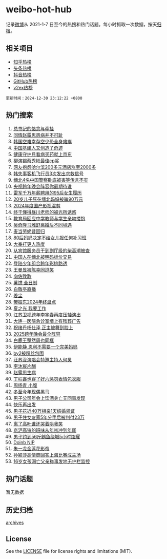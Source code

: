 # weibo-hot-hub

记录[微博](https://www.weibo.com)从 2021-1-7 日至今的热搜和热门话题。每小时抓取一次数据，按天[归档](archives)。

## 相关项目

- [知乎热榜](https://github.com/lonnyzhang423/zhihu-hot-hub)
- [头条热榜](https://github.com/lonnyzhang423/toutiao-hot-hub)
- [抖音热榜](https://github.com/lonnyzhang423/douyin-hot-hub)
- [GitHub热榜](https://github.com/lonnyzhang423/github-hot-hub)
- [v2ex热榜](https://github.com/lonnyzhang423/v2ex-hot-hub)


`更新时间：2024-12-30 23:12:22 +0800`

## 热门搜索

1. [总书记的惦念与牵挂](https://m.weibo.cn/search?containerid=100103type%3D1%26t%3D10%26q%3D%23%E6%80%BB%E4%B9%A6%E8%AE%B0%E7%9A%84%E6%83%A6%E5%BF%B5%E4%B8%8E%E7%89%B5%E6%8C%82%23&stream_entry_id=51&isnewpage=1&extparam=seat%3D1%26c_type%3D51%26pos%3D0%26cate%3D10103%26q%3D%2523%25E6%2580%25BB%25E4%25B9%25A6%25E8%25AE%25B0%25E7%259A%2584%25E6%2583%25A6%25E5%25BF%25B5%25E4%25B8%258E%25E7%2589%25B5%25E6%258C%2582%2523%26filter_type%3Drealtimehot%26dgr%3D0%26stream_entry_id%3D51%26display_time%3D1735571541%26pre_seqid%3D173557154155202153536142)
1. [同情赵露思患病并不可耻](https://m.weibo.cn/search?containerid=100103type%3D1%26t%3D10%26q%3D%23%E5%90%8C%E6%83%85%E8%B5%B5%E9%9C%B2%E6%80%9D%E6%82%A3%E7%97%85%E5%B9%B6%E4%B8%8D%E5%8F%AF%E8%80%BB%23&stream_entry_id=31&isnewpage=1&extparam=seat%3D1%26flag%3D1%26filter_type%3Drealtimehot%26pos%3D0%26lcate%3D5001%26band_rank%3D1%26c_type%3D31%26cate%3D5001%26q%3D%2523%25E5%2590%258C%25E6%2583%2585%25E8%25B5%25B5%25E9%259C%25B2%25E6%2580%259D%25E6%2582%25A3%25E7%2597%2585%25E5%25B9%25B6%25E4%25B8%258D%25E5%258F%25AF%25E8%2580%25BB%2523%26realpos%3D1%26dgr%3D0%26stream_entry_id%3D31%26display_time%3D1735571541%26pre_seqid%3D173557154155202153536142)
1. [韩国空难幸存空少恐全身瘫痪](https://m.weibo.cn/search?containerid=100103type%3D1%26t%3D10%26q%3D%23%E9%9F%A9%E5%9B%BD%E7%A9%BA%E9%9A%BE%E5%B9%B8%E5%AD%98%E7%A9%BA%E5%B0%91%E6%81%90%E5%85%A8%E8%BA%AB%E7%98%AB%E7%97%AA%23&stream_entry_id=31&isnewpage=1&extparam=seat%3D1%26flag%3D2%26filter_type%3Drealtimehot%26pos%3D1%26lcate%3D5001%26band_rank%3D2%26c_type%3D31%26cate%3D5001%26q%3D%2523%25E9%259F%25A9%25E5%259B%25BD%25E7%25A9%25BA%25E9%259A%25BE%25E5%25B9%25B8%25E5%25AD%2598%25E7%25A9%25BA%25E5%25B0%2591%25E6%2581%2590%25E5%2585%25A8%25E8%25BA%25AB%25E7%2598%25AB%25E7%2597%25AA%2523%26realpos%3D2%26dgr%3D0%26stream_entry_id%3D31%26display_time%3D1735571541%26pre_seqid%3D173557154155202153536142)
1. [中国基建人又创造了奇迹](https://m.weibo.cn/search?containerid=100103type%3D1%26t%3D10%26q%3D%23%E4%B8%AD%E5%9B%BD%E5%9F%BA%E5%BB%BA%E4%BA%BA%E5%8F%88%E5%88%9B%E9%80%A0%E4%BA%86%E5%A5%87%E8%BF%B9%23&stream_entry_id=31&isnewpage=1&extparam=seat%3D1%26flag%3D0%26filter_type%3Drealtimehot%26pos%3D2%26lcate%3D5001%26band_rank%3D3%26c_type%3D31%26cate%3D5001%26q%3D%2523%25E4%25B8%25AD%25E5%259B%25BD%25E5%259F%25BA%25E5%25BB%25BA%25E4%25BA%25BA%25E5%258F%2588%25E5%2588%259B%25E9%2580%25A0%25E4%25BA%2586%25E5%25A5%2587%25E8%25BF%25B9%2523%26realpos%3D3%26dgr%3D0%26stream_entry_id%3D31%26display_time%3D1735571541%26pre_seqid%3D173557154155202153536142)
1. [健康守护月看病买药就上京东](https://m.weibo.cn/search?containerid=100103type%3D1%26t%3D10%26q%3D%23%E5%81%A5%E5%BA%B7%E5%AE%88%E6%8A%A4%E6%9C%88%E7%9C%8B%E7%97%85%E4%B9%B0%E8%8D%AF%E5%B0%B1%E4%B8%8A%E4%BA%AC%E4%B8%9C%23&stream_entry_id=31&isnewpage=1&extparam=seat%3D1%26stream_entry_id%3D31%26topic_ad%3D1%26filter_type%3Drealtimehot%26pos%3D3%26c_type%3D31%26band_rank%3D4%26lcate%3D5001%26cate%3D5001%26q%3D%2523%25E5%2581%25A5%25E5%25BA%25B7%25E5%25AE%2588%25E6%258A%25A4%25E6%259C%2588%25E7%259C%258B%25E7%2597%2585%25E4%25B9%25B0%25E8%258D%25AF%25E5%25B0%25B1%25E4%25B8%258A%25E4%25BA%25AC%25E4%25B8%259C%2523%26is_ad_pos%3D1%26dgr%3D0%26adid%3D271029%26display_time%3D1735571541%26pre_seqid%3D173557154155202153536142)
1. [柳演锡蔡秀彬最佳cp奖](https://m.weibo.cn/search?containerid=100103type%3D1%26t%3D10%26q%3D%23%E6%9F%B3%E6%BC%94%E9%94%A1%E8%94%A1%E7%A7%80%E5%BD%AC%E6%9C%80%E4%BD%B3cp%E5%A5%96%23&stream_entry_id=31&isnewpage=1&extparam=seat%3D1%26flag%3D1%26filter_type%3Drealtimehot%26pos%3D4%26lcate%3D5001%26band_rank%3D4%26c_type%3D31%26cate%3D5001%26q%3D%2523%25E6%259F%25B3%25E6%25BC%2594%25E9%2594%25A1%25E8%2594%25A1%25E7%25A7%2580%25E5%25BD%25AC%25E6%259C%2580%25E4%25BD%25B3cp%25E5%25A5%2596%2523%26realpos%3D4%26dgr%3D0%26stream_entry_id%3D31%26display_time%3D1735571541%26pre_seqid%3D173557154155202153536142)
1. [网友抱怨哈尔滨200多元酒店涨至2000多](https://m.weibo.cn/search?containerid=100103type%3D1%26t%3D10%26q%3D%23%E7%BD%91%E5%8F%8B%E6%8A%B1%E6%80%A8%E5%93%88%E5%B0%94%E6%BB%A8200%E5%A4%9A%E5%85%83%E9%85%92%E5%BA%97%E6%B6%A8%E8%87%B32000%E5%A4%9A%23&stream_entry_id=31&isnewpage=1&extparam=seat%3D1%26flag%3D1%26filter_type%3Drealtimehot%26pos%3D5%26lcate%3D5001%26band_rank%3D5%26c_type%3D31%26cate%3D5001%26q%3D%2523%25E7%25BD%2591%25E5%258F%258B%25E6%258A%25B1%25E6%2580%25A8%25E5%2593%2588%25E5%25B0%2594%25E6%25BB%25A8200%25E5%25A4%259A%25E5%2585%2583%25E9%2585%2592%25E5%25BA%2597%25E6%25B6%25A8%25E8%2587%25B32000%25E5%25A4%259A%2523%26realpos%3D5%26dgr%3D0%26stream_entry_id%3D31%26display_time%3D1735571541%26pre_seqid%3D173557154155202153536142)
1. [韩失事客机飞行员3次发出求救信号](https://m.weibo.cn/search?containerid=100103type%3D1%26t%3D10%26q%3D%23%E9%9F%A9%E5%A4%B1%E4%BA%8B%E5%AE%A2%E6%9C%BA%E9%A3%9E%E8%A1%8C%E5%91%983%E6%AC%A1%E5%8F%91%E5%87%BA%E6%B1%82%E6%95%91%E4%BF%A1%E5%8F%B7%23&stream_entry_id=31&isnewpage=1&extparam=seat%3D1%26flag%3D0%26filter_type%3Drealtimehot%26pos%3D6%26lcate%3D5001%26band_rank%3D6%26c_type%3D31%26cate%3D5001%26q%3D%2523%25E9%259F%25A9%25E5%25A4%25B1%25E4%25BA%258B%25E5%25AE%25A2%25E6%259C%25BA%25E9%25A3%259E%25E8%25A1%258C%25E5%2591%25983%25E6%25AC%25A1%25E5%258F%2591%25E5%2587%25BA%25E6%25B1%2582%25E6%2595%2591%25E4%25BF%25A1%25E5%258F%25B7%2523%26realpos%3D6%26dgr%3D0%26stream_entry_id%3D31%26display_time%3D1735571541%26pre_seqid%3D173557154155202153536142)
1. [缅北4名中国警察卧底被害等传言不实](https://m.weibo.cn/search?containerid=100103type%3D1%26t%3D10%26q%3D%23%E7%BC%85%E5%8C%974%E5%90%8D%E4%B8%AD%E5%9B%BD%E8%AD%A6%E5%AF%9F%E5%8D%A7%E5%BA%95%E8%A2%AB%E5%AE%B3%E7%AD%89%E4%BC%A0%E8%A8%80%E4%B8%8D%E5%AE%9E%23&stream_entry_id=31&isnewpage=1&extparam=seat%3D1%26adid%3D271251%26filter_type%3Drealtimehot%26pos%3D7%26lcate%3D5001%26band_rank%3D7%26c_type%3D31%26cate%3D5001%26q%3D%2523%25E7%25BC%2585%25E5%258C%25974%25E5%2590%258D%25E4%25B8%25AD%25E5%259B%25BD%25E8%25AD%25A6%25E5%25AF%259F%25E5%258D%25A7%25E5%25BA%2595%25E8%25A2%25AB%25E5%25AE%25B3%25E7%25AD%2589%25E4%25BC%25A0%25E8%25A8%2580%25E4%25B8%258D%25E5%25AE%259E%2523%26is_ad_pos%3D1%26dgr%3D0%26stream_entry_id%3D31%26display_time%3D1735571541%26pre_seqid%3D173557154155202153536142)
1. [央视跨年晚会阵容你最期待谁](https://m.weibo.cn/search?containerid=100103type%3D1%26t%3D10%26q%3D%23%E5%A4%AE%E8%A7%86%E8%B7%A8%E5%B9%B4%E6%99%9A%E4%BC%9A%E9%98%B5%E5%AE%B9%E4%BD%A0%E6%9C%80%E6%9C%9F%E5%BE%85%E8%B0%81%23&stream_entry_id=31&isnewpage=1&extparam=seat%3D1%26flag%3D1%26filter_type%3Drealtimehot%26pos%3D8%26lcate%3D5001%26band_rank%3D7%26c_type%3D31%26cate%3D5001%26q%3D%2523%25E5%25A4%25AE%25E8%25A7%2586%25E8%25B7%25A8%25E5%25B9%25B4%25E6%2599%259A%25E4%25BC%259A%25E9%2598%25B5%25E5%25AE%25B9%25E4%25BD%25A0%25E6%259C%2580%25E6%259C%259F%25E5%25BE%2585%25E8%25B0%2581%2523%26realpos%3D7%26dgr%3D0%26stream_entry_id%3D31%26display_time%3D1735571541%26pre_seqid%3D173557154155202153536142)
1. [雷军千万年薪聘用的95后女生履历](https://m.weibo.cn/search?containerid=100103type%3D1%26t%3D10%26q%3D%23%E9%9B%B7%E5%86%9B%E5%8D%83%E4%B8%87%E5%B9%B4%E8%96%AA%E8%81%98%E7%94%A8%E7%9A%8495%E5%90%8E%E5%A5%B3%E7%94%9F%E5%B1%A5%E5%8E%86%23&stream_entry_id=31&isnewpage=1&extparam=seat%3D1%26flag%3D0%26filter_type%3Drealtimehot%26pos%3D9%26lcate%3D5001%26band_rank%3D8%26c_type%3D31%26cate%3D5001%26q%3D%2523%25E9%259B%25B7%25E5%2586%259B%25E5%258D%2583%25E4%25B8%2587%25E5%25B9%25B4%25E8%2596%25AA%25E8%2581%2598%25E7%2594%25A8%25E7%259A%258495%25E5%2590%258E%25E5%25A5%25B3%25E7%2594%259F%25E5%25B1%25A5%25E5%258E%2586%2523%26realpos%3D8%26dgr%3D0%26stream_entry_id%3D31%26display_time%3D1735571541%26pre_seqid%3D173557154155202153536142)
1. [20岁儿子死在缅北妈妈被骗90万元](https://m.weibo.cn/search?containerid=100103type%3D1%26t%3D10%26q%3D%2320%E5%B2%81%E5%84%BF%E5%AD%90%E6%AD%BB%E5%9C%A8%E7%BC%85%E5%8C%97%E5%A6%88%E5%A6%88%E8%A2%AB%E9%AA%9790%E4%B8%87%E5%85%83%23&stream_entry_id=31&isnewpage=1&extparam=seat%3D1%26flag%3D2%26filter_type%3Drealtimehot%26pos%3D10%26lcate%3D5001%26band_rank%3D9%26c_type%3D31%26cate%3D5001%26q%3D%252320%25E5%25B2%2581%25E5%2584%25BF%25E5%25AD%2590%25E6%25AD%25BB%25E5%259C%25A8%25E7%25BC%2585%25E5%258C%2597%25E5%25A6%2588%25E5%25A6%2588%25E8%25A2%25AB%25E9%25AA%259790%25E4%25B8%2587%25E5%2585%2583%2523%26realpos%3D9%26dgr%3D0%26stream_entry_id%3D31%26display_time%3D1735571541%26pre_seqid%3D173557154155202153536142)
1. [2024年度国产影视混剪](https://m.weibo.cn/search?containerid=100103type%3D1%26t%3D10%26q%3D%232024%E5%B9%B4%E5%BA%A6%E5%9B%BD%E4%BA%A7%E5%BD%B1%E8%A7%86%E6%B7%B7%E5%89%AA%23&stream_entry_id=31&isnewpage=1&extparam=seat%3D1%26flag%3D1%26filter_type%3Drealtimehot%26pos%3D11%26lcate%3D5001%26band_rank%3D10%26c_type%3D31%26cate%3D5001%26q%3D%25232024%25E5%25B9%25B4%25E5%25BA%25A6%25E5%259B%25BD%25E4%25BA%25A7%25E5%25BD%25B1%25E8%25A7%2586%25E6%25B7%25B7%25E5%2589%25AA%2523%26realpos%3D10%26dgr%3D0%26stream_entry_id%3D31%26display_time%3D1735571541%26pre_seqid%3D173557154155202153536142)
1. [终于懂得昼川老师的被光所诱惑](https://m.weibo.cn/search?containerid=100103type%3D1%26t%3D10%26q%3D%E7%BB%88%E4%BA%8E%E6%87%82%E5%BE%97%E6%98%BC%E5%B7%9D%E8%80%81%E5%B8%88%E7%9A%84%E8%A2%AB%E5%85%89%E6%89%80%E8%AF%B1%E6%83%91&stream_entry_id=31&isnewpage=1&extparam=seat%3D1%26flag%3D1%26filter_type%3Drealtimehot%26pos%3D12%26lcate%3D5001%26band_rank%3D11%26c_type%3D31%26cate%3D5001%26q%3D%25E7%25BB%2588%25E4%25BA%258E%25E6%2587%2582%25E5%25BE%2597%25E6%2598%25BC%25E5%25B7%259D%25E8%2580%2581%25E5%25B8%2588%25E7%259A%2584%25E8%25A2%25AB%25E5%2585%2589%25E6%2589%2580%25E8%25AF%25B1%25E6%2583%2591%26realpos%3D11%26dgr%3D0%26stream_entry_id%3D31%26display_time%3D1735571541%26pre_seqid%3D173557154155202153536142)
1. [教育局回应中学教师与学生亲吻搂抱](https://m.weibo.cn/search?containerid=100103type%3D1%26t%3D10%26q%3D%23%E6%95%99%E8%82%B2%E5%B1%80%E5%9B%9E%E5%BA%94%E4%B8%AD%E5%AD%A6%E6%95%99%E5%B8%88%E4%B8%8E%E5%AD%A6%E7%94%9F%E4%BA%B2%E5%90%BB%E6%90%82%E6%8A%B1%23&stream_entry_id=31&isnewpage=1&extparam=seat%3D1%26flag%3D0%26filter_type%3Drealtimehot%26pos%3D13%26lcate%3D5001%26band_rank%3D12%26c_type%3D31%26cate%3D5001%26q%3D%2523%25E6%2595%2599%25E8%2582%25B2%25E5%25B1%2580%25E5%259B%259E%25E5%25BA%2594%25E4%25B8%25AD%25E5%25AD%25A6%25E6%2595%2599%25E5%25B8%2588%25E4%25B8%258E%25E5%25AD%25A6%25E7%2594%259F%25E4%25BA%25B2%25E5%2590%25BB%25E6%2590%2582%25E6%258A%25B1%2523%26realpos%3D12%26dgr%3D0%26stream_entry_id%3D31%26display_time%3D1735571541%26pre_seqid%3D173557154155202153536142)
1. [吴奇隆马雅舒离婚后不同境遇](https://m.weibo.cn/search?containerid=100103type%3D1%26t%3D10%26q%3D%23%E5%90%B4%E5%A5%87%E9%9A%86%E9%A9%AC%E9%9B%85%E8%88%92%E7%A6%BB%E5%A9%9A%E5%90%8E%E4%B8%8D%E5%90%8C%E5%A2%83%E9%81%87%23&stream_entry_id=31&isnewpage=1&extparam=seat%3D1%26flag%3D2%26filter_type%3Drealtimehot%26pos%3D14%26lcate%3D5001%26band_rank%3D13%26c_type%3D31%26cate%3D5001%26q%3D%2523%25E5%2590%25B4%25E5%25A5%2587%25E9%259A%2586%25E9%25A9%25AC%25E9%259B%2585%25E8%2588%2592%25E7%25A6%25BB%25E5%25A9%259A%25E5%2590%258E%25E4%25B8%258D%25E5%2590%258C%25E5%25A2%2583%25E9%2581%2587%2523%26realpos%3D13%26dgr%3D0%26stream_entry_id%3D31%26display_time%3D1735571541%26pre_seqid%3D173557154155202153536142)
1. [麦当劳奶昔回归](https://m.weibo.cn/search?containerid=100103type%3D1%26t%3D10%26q%3D%E9%BA%A6%E5%BD%93%E5%8A%B3%E5%A5%B6%E6%98%94%E5%9B%9E%E5%BD%92&stream_entry_id=31&isnewpage=1&extparam=seat%3D1%26flag%3D1%26filter_type%3Drealtimehot%26pos%3D15%26lcate%3D5001%26band_rank%3D14%26c_type%3D31%26cate%3D5001%26q%3D%25E9%25BA%25A6%25E5%25BD%2593%25E5%258A%25B3%25E5%25A5%25B6%25E6%2598%2594%25E5%259B%259E%25E5%25BD%2592%26realpos%3D14%26dgr%3D0%26stream_entry_id%3D31%26display_time%3D1735571541%26pre_seqid%3D173557154155202153536142)
1. [80后妈妈决定不给女儿报任何补习班](https://m.weibo.cn/search?containerid=100103type%3D1%26t%3D10%26q%3D%2380%E5%90%8E%E5%A6%88%E5%A6%88%E5%86%B3%E5%AE%9A%E4%B8%8D%E7%BB%99%E5%A5%B3%E5%84%BF%E6%8A%A5%E4%BB%BB%E4%BD%95%E8%A1%A5%E4%B9%A0%E7%8F%AD%23&stream_entry_id=31&isnewpage=1&extparam=seat%3D1%26flag%3D1%26filter_type%3Drealtimehot%26pos%3D16%26lcate%3D5001%26band_rank%3D15%26c_type%3D31%26cate%3D5001%26q%3D%252380%25E5%2590%258E%25E5%25A6%2588%25E5%25A6%2588%25E5%2586%25B3%25E5%25AE%259A%25E4%25B8%258D%25E7%25BB%2599%25E5%25A5%25B3%25E5%2584%25BF%25E6%258A%25A5%25E4%25BB%25BB%25E4%25BD%2595%25E8%25A1%25A5%25E4%25B9%25A0%25E7%258F%25AD%2523%26realpos%3D15%26dgr%3D0%26stream_entry_id%3D31%26display_time%3D1735571541%26pre_seqid%3D173557154155202153536142)
1. [大奉打更人热度](https://m.weibo.cn/search?containerid=100103type%3D1%26t%3D10%26q%3D%E5%A4%A7%E5%A5%89%E6%89%93%E6%9B%B4%E4%BA%BA%E7%83%AD%E5%BA%A6&stream_entry_id=31&isnewpage=1&extparam=seat%3D1%26flag%3D0%26filter_type%3Drealtimehot%26pos%3D17%26lcate%3D5001%26band_rank%3D16%26c_type%3D31%26cate%3D5001%26q%3D%25E5%25A4%25A7%25E5%25A5%2589%25E6%2589%2593%25E6%259B%25B4%25E4%25BA%25BA%25E7%2583%25AD%25E5%25BA%25A6%26realpos%3D16%26dgr%3D0%26stream_entry_id%3D31%26display_time%3D1735571541%26pre_seqid%3D173557154155202153536142)
1. [从宾馆服务员干到副厅级的柴高潮被查](https://m.weibo.cn/search?containerid=100103type%3D1%26t%3D10%26q%3D%23%E4%BB%8E%E5%AE%BE%E9%A6%86%E6%9C%8D%E5%8A%A1%E5%91%98%E5%B9%B2%E5%88%B0%E5%89%AF%E5%8E%85%E7%BA%A7%E7%9A%84%E6%9F%B4%E9%AB%98%E6%BD%AE%E8%A2%AB%E6%9F%A5%23&stream_entry_id=31&isnewpage=1&extparam=seat%3D1%26flag%3D1%26filter_type%3Drealtimehot%26pos%3D18%26lcate%3D5001%26band_rank%3D17%26c_type%3D31%26cate%3D5001%26q%3D%2523%25E4%25BB%258E%25E5%25AE%25BE%25E9%25A6%2586%25E6%259C%258D%25E5%258A%25A1%25E5%2591%2598%25E5%25B9%25B2%25E5%2588%25B0%25E5%2589%25AF%25E5%258E%2585%25E7%25BA%25A7%25E7%259A%2584%25E6%259F%25B4%25E9%25AB%2598%25E6%25BD%25AE%25E8%25A2%25AB%25E6%259F%25A5%2523%26realpos%3D17%26dgr%3D0%26stream_entry_id%3D31%26display_time%3D1735571541%26pre_seqid%3D173557154155202153536142)
1. [中国人在缅北被明码标价交易](https://m.weibo.cn/search?containerid=100103type%3D1%26t%3D10%26q%3D%23%E4%B8%AD%E5%9B%BD%E4%BA%BA%E5%9C%A8%E7%BC%85%E5%8C%97%E8%A2%AB%E6%98%8E%E7%A0%81%E6%A0%87%E4%BB%B7%E4%BA%A4%E6%98%93%23&stream_entry_id=31&isnewpage=1&extparam=seat%3D1%26flag%3D0%26filter_type%3Drealtimehot%26pos%3D19%26lcate%3D5001%26band_rank%3D18%26c_type%3D31%26cate%3D5001%26q%3D%2523%25E4%25B8%25AD%25E5%259B%25BD%25E4%25BA%25BA%25E5%259C%25A8%25E7%25BC%2585%25E5%258C%2597%25E8%25A2%25AB%25E6%2598%258E%25E7%25A0%2581%25E6%25A0%2587%25E4%25BB%25B7%25E4%25BA%25A4%25E6%2598%2593%2523%26realpos%3D18%26dgr%3D0%26stream_entry_id%3D31%26display_time%3D1735571541%26pre_seqid%3D173557154155202153536142)
1. [登陆少年组合跨年彩排路透](https://m.weibo.cn/search?containerid=100103type%3D1%26t%3D10%26q%3D%23%E7%99%BB%E9%99%86%E5%B0%91%E5%B9%B4%E7%BB%84%E5%90%88%E8%B7%A8%E5%B9%B4%E5%BD%A9%E6%8E%92%E8%B7%AF%E9%80%8F%23&stream_entry_id=31&isnewpage=1&extparam=seat%3D1%26flag%3D1%26filter_type%3Drealtimehot%26pos%3D20%26lcate%3D5001%26band_rank%3D19%26c_type%3D31%26cate%3D5001%26q%3D%2523%25E7%2599%25BB%25E9%2599%2586%25E5%25B0%2591%25E5%25B9%25B4%25E7%25BB%2584%25E5%2590%2588%25E8%25B7%25A8%25E5%25B9%25B4%25E5%25BD%25A9%25E6%258E%2592%25E8%25B7%25AF%25E9%2580%258F%2523%26realpos%3D19%26dgr%3D0%26stream_entry_id%3D31%26display_time%3D1735571541%26pre_seqid%3D173557154155202153536142)
1. [王曼昱被陈幸同逗笑](https://m.weibo.cn/search?containerid=100103type%3D1%26t%3D10%26q%3D%23%E7%8E%8B%E6%9B%BC%E6%98%B1%E8%A2%AB%E9%99%88%E5%B9%B8%E5%90%8C%E9%80%97%E7%AC%91%23&stream_entry_id=31&isnewpage=1&extparam=seat%3D1%26flag%3D1%26filter_type%3Drealtimehot%26pos%3D21%26lcate%3D5001%26band_rank%3D20%26c_type%3D31%26cate%3D5001%26q%3D%2523%25E7%258E%258B%25E6%259B%25BC%25E6%2598%25B1%25E8%25A2%25AB%25E9%2599%2588%25E5%25B9%25B8%25E5%2590%258C%25E9%2580%2597%25E7%25AC%2591%2523%26realpos%3D20%26dgr%3D0%26stream_entry_id%3D31%26display_time%3D1735571541%26pre_seqid%3D173557154155202153536142)
1. [向佐致歉](https://m.weibo.cn/search?containerid=100103type%3D1%26t%3D10%26q%3D%23%E5%90%91%E4%BD%90%E8%87%B4%E6%AD%89%23&stream_entry_id=31&isnewpage=1&extparam=seat%3D1%26flag%3D2%26filter_type%3Drealtimehot%26pos%3D22%26lcate%3D5001%26band_rank%3D21%26c_type%3D31%26cate%3D5001%26q%3D%2523%25E5%2590%2591%25E4%25BD%2590%25E8%2587%25B4%25E6%25AD%2589%2523%26realpos%3D21%26dgr%3D0%26stream_entry_id%3D31%26display_time%3D1735571541%26pre_seqid%3D173557154155202153536142)
1. [薯饼 全日制](https://m.weibo.cn/search?containerid=100103type%3D1%26t%3D10%26q%3D%E8%96%AF%E9%A5%BC+%E5%85%A8%E6%97%A5%E5%88%B6&stream_entry_id=31&isnewpage=1&extparam=seat%3D1%26flag%3D0%26filter_type%3Drealtimehot%26pos%3D23%26lcate%3D5001%26band_rank%3D22%26c_type%3D31%26cate%3D5001%26q%3D%25E8%2596%25AF%25E9%25A5%25BC%2520%25E5%2585%25A8%25E6%2597%25A5%25E5%2588%25B6%26realpos%3D22%26dgr%3D0%26stream_entry_id%3D31%26display_time%3D1735571541%26pre_seqid%3D173557154155202153536142)
1. [白敬亭直播](https://m.weibo.cn/search?containerid=100103type%3D1%26t%3D10%26q%3D%E7%99%BD%E6%95%AC%E4%BA%AD%E7%9B%B4%E6%92%AD&stream_entry_id=31&isnewpage=1&extparam=seat%3D1%26flag%3D1%26filter_type%3Drealtimehot%26pos%3D24%26lcate%3D5001%26band_rank%3D23%26c_type%3D31%26cate%3D5001%26q%3D%25E7%2599%25BD%25E6%2595%25AC%25E4%25BA%25AD%25E7%259B%25B4%25E6%2592%25AD%26realpos%3D23%26dgr%3D0%26stream_entry_id%3D31%26display_time%3D1735571541%26pre_seqid%3D173557154155202153536142)
1. [姜尘](https://m.weibo.cn/search?containerid=100103type%3D1%26t%3D10%26q%3D%E5%A7%9C%E5%B0%98&stream_entry_id=31&isnewpage=1&extparam=seat%3D1%26flag%3D1%26filter_type%3Drealtimehot%26pos%3D25%26lcate%3D5001%26band_rank%3D24%26c_type%3D31%26cate%3D5001%26q%3D%25E5%25A7%259C%25E5%25B0%2598%26realpos%3D24%26dgr%3D0%26stream_entry_id%3D31%26display_time%3D1735571541%26pre_seqid%3D173557154155202153536142)
1. [樊振东2024年终盘点](https://m.weibo.cn/search?containerid=100103type%3D1%26t%3D10%26q%3D%E6%A8%8A%E6%8C%AF%E4%B8%9C2024%E5%B9%B4%E7%BB%88%E7%9B%98%E7%82%B9&stream_entry_id=31&isnewpage=1&extparam=seat%3D1%26flag%3D1%26filter_type%3Drealtimehot%26pos%3D26%26lcate%3D5001%26band_rank%3D25%26c_type%3D31%26cate%3D5001%26q%3D%25E6%25A8%258A%25E6%258C%25AF%25E4%25B8%259C2024%25E5%25B9%25B4%25E7%25BB%2588%25E7%259B%2598%25E7%2582%25B9%26realpos%3D25%26dgr%3D0%26stream_entry_id%3D31%26display_time%3D1735571541%26pre_seqid%3D173557154155202153536142)
1. [夏之光 我要工作](https://m.weibo.cn/search?containerid=100103type%3D1%26t%3D10%26q%3D%E5%A4%8F%E4%B9%8B%E5%85%89+%E6%88%91%E8%A6%81%E5%B7%A5%E4%BD%9C&stream_entry_id=31&isnewpage=1&extparam=seat%3D1%26flag%3D0%26filter_type%3Drealtimehot%26pos%3D27%26lcate%3D5001%26band_rank%3D26%26c_type%3D31%26cate%3D5001%26q%3D%25E5%25A4%258F%25E4%25B9%258B%25E5%2585%2589%2520%25E6%2588%2591%25E8%25A6%2581%25E5%25B7%25A5%25E4%25BD%259C%26realpos%3D26%26dgr%3D0%26stream_entry_id%3D31%26display_time%3D1735571541%26pre_seqid%3D173557154155202153536142)
1. [江苏卫视跨年李宇春再度压轴演出](https://m.weibo.cn/search?containerid=100103type%3D1%26t%3D10%26q%3D%23%E6%B1%9F%E8%8B%8F%E5%8D%AB%E8%A7%86%E8%B7%A8%E5%B9%B4%E6%9D%8E%E5%AE%87%E6%98%A5%E5%86%8D%E5%BA%A6%E5%8E%8B%E8%BD%B4%E6%BC%94%E5%87%BA%23&stream_entry_id=31&isnewpage=1&extparam=seat%3D1%26flag%3D1%26filter_type%3Drealtimehot%26pos%3D28%26lcate%3D5001%26band_rank%3D27%26c_type%3D31%26cate%3D5001%26q%3D%2523%25E6%25B1%259F%25E8%258B%258F%25E5%258D%25AB%25E8%25A7%2586%25E8%25B7%25A8%25E5%25B9%25B4%25E6%259D%258E%25E5%25AE%2587%25E6%2598%25A5%25E5%2586%258D%25E5%25BA%25A6%25E5%258E%258B%25E8%25BD%25B4%25E6%25BC%2594%25E5%2587%25BA%2523%26realpos%3D27%26dgr%3D0%26stream_entry_id%3D31%26display_time%3D1735571541%26pre_seqid%3D173557154155202153536142)
1. [大连一医院急诊室墙上有殡葬广告](https://m.weibo.cn/search?containerid=100103type%3D1%26t%3D10%26q%3D%23%E5%A4%A7%E8%BF%9E%E4%B8%80%E5%8C%BB%E9%99%A2%E6%80%A5%E8%AF%8A%E5%AE%A4%E5%A2%99%E4%B8%8A%E6%9C%89%E6%AE%A1%E8%91%AC%E5%B9%BF%E5%91%8A%23&stream_entry_id=31&isnewpage=1&extparam=seat%3D1%26flag%3D0%26filter_type%3Drealtimehot%26pos%3D29%26lcate%3D5001%26band_rank%3D28%26c_type%3D31%26cate%3D5001%26q%3D%2523%25E5%25A4%25A7%25E8%25BF%259E%25E4%25B8%2580%25E5%258C%25BB%25E9%2599%25A2%25E6%2580%25A5%25E8%25AF%258A%25E5%25AE%25A4%25E5%25A2%2599%25E4%25B8%258A%25E6%259C%2589%25E6%25AE%25A1%25E8%2591%25AC%25E5%25B9%25BF%25E5%2591%258A%2523%26realpos%3D28%26dgr%3D0%26stream_entry_id%3D31%26display_time%3D1735571541%26pre_seqid%3D173557154155202153536142)
1. [祝绪丹杨仕泽 正主被舞到脸上](https://m.weibo.cn/search?containerid=100103type%3D1%26t%3D10%26q%3D%E7%A5%9D%E7%BB%AA%E4%B8%B9%E6%9D%A8%E4%BB%95%E6%B3%BD+%E6%AD%A3%E4%B8%BB%E8%A2%AB%E8%88%9E%E5%88%B0%E8%84%B8%E4%B8%8A&stream_entry_id=31&isnewpage=1&extparam=seat%3D1%26flag%3D1%26filter_type%3Drealtimehot%26pos%3D30%26lcate%3D5001%26band_rank%3D29%26c_type%3D31%26cate%3D5001%26q%3D%25E7%25A5%259D%25E7%25BB%25AA%25E4%25B8%25B9%25E6%259D%25A8%25E4%25BB%2595%25E6%25B3%25BD%2520%25E6%25AD%25A3%25E4%25B8%25BB%25E8%25A2%25AB%25E8%2588%259E%25E5%2588%25B0%25E8%2584%25B8%25E4%25B8%258A%26realpos%3D29%26dgr%3D0%26stream_entry_id%3D31%26display_time%3D1735571541%26pre_seqid%3D173557154155202153536142)
1. [2025跨年晚会最全阵容](https://m.weibo.cn/search?containerid=100103type%3D1%26t%3D10%26q%3D%232025%E8%B7%A8%E5%B9%B4%E6%99%9A%E4%BC%9A%E6%9C%80%E5%85%A8%E9%98%B5%E5%AE%B9%23&stream_entry_id=31&isnewpage=1&extparam=seat%3D1%26flag%3D1%26filter_type%3Drealtimehot%26pos%3D31%26lcate%3D5001%26band_rank%3D30%26c_type%3D31%26cate%3D5001%26q%3D%25232025%25E8%25B7%25A8%25E5%25B9%25B4%25E6%2599%259A%25E4%25BC%259A%25E6%259C%2580%25E5%2585%25A8%25E9%2598%25B5%25E5%25AE%25B9%2523%26realpos%3D30%26dgr%3D0%26stream_entry_id%3D31%26display_time%3D1735571541%26pre_seqid%3D173557154155202153536142)
1. [白鹿王楚然周也同框](https://m.weibo.cn/search?containerid=100103type%3D1%26t%3D10%26q%3D%23%E7%99%BD%E9%B9%BF%E7%8E%8B%E6%A5%9A%E7%84%B6%E5%91%A8%E4%B9%9F%E5%90%8C%E6%A1%86%23&stream_entry_id=31&isnewpage=1&extparam=seat%3D1%26flag%3D0%26filter_type%3Drealtimehot%26pos%3D32%26lcate%3D5001%26band_rank%3D31%26c_type%3D31%26cate%3D5001%26q%3D%2523%25E7%2599%25BD%25E9%25B9%25BF%25E7%258E%258B%25E6%25A5%259A%25E7%2584%25B6%25E5%2591%25A8%25E4%25B9%259F%25E5%2590%258C%25E6%25A1%2586%2523%26realpos%3D31%26dgr%3D0%26stream_entry_id%3D31%26display_time%3D1735571541%26pre_seqid%3D173557154155202153536142)
1. [伊能静 恩利不需要一个完美妈妈](https://m.weibo.cn/search?containerid=100103type%3D1%26t%3D10%26q%3D%E4%BC%8A%E8%83%BD%E9%9D%99+%E6%81%A9%E5%88%A9%E4%B8%8D%E9%9C%80%E8%A6%81%E4%B8%80%E4%B8%AA%E5%AE%8C%E7%BE%8E%E5%A6%88%E5%A6%88&stream_entry_id=31&isnewpage=1&extparam=seat%3D1%26flag%3D0%26filter_type%3Drealtimehot%26pos%3D33%26lcate%3D5001%26band_rank%3D32%26c_type%3D31%26cate%3D5001%26q%3D%25E4%25BC%258A%25E8%2583%25BD%25E9%259D%2599%2520%25E6%2581%25A9%25E5%2588%25A9%25E4%25B8%258D%25E9%259C%2580%25E8%25A6%2581%25E4%25B8%2580%25E4%25B8%25AA%25E5%25AE%258C%25E7%25BE%258E%25E5%25A6%2588%25E5%25A6%2588%26realpos%3D32%26dgr%3D0%26stream_entry_id%3D31%26display_time%3D1735571541%26pre_seqid%3D173557154155202153536142)
1. [by2被粉丝包围](https://m.weibo.cn/search?containerid=100103type%3D1%26t%3D10%26q%3Dby2%E8%A2%AB%E7%B2%89%E4%B8%9D%E5%8C%85%E5%9B%B4&stream_entry_id=31&isnewpage=1&extparam=seat%3D1%26flag%3D1%26filter_type%3Drealtimehot%26pos%3D34%26lcate%3D5001%26band_rank%3D33%26c_type%3D31%26cate%3D5001%26q%3Dby2%25E8%25A2%25AB%25E7%25B2%2589%25E4%25B8%259D%25E5%258C%2585%25E5%259B%25B4%26realpos%3D33%26dgr%3D0%26stream_entry_id%3D31%26display_time%3D1735571541%26pre_seqid%3D173557154155202153536142)
1. [汪苏泷演唱会特邀主持人何炅](https://m.weibo.cn/search?containerid=100103type%3D1%26t%3D10%26q%3D%23%E6%B1%AA%E8%8B%8F%E6%B3%B7%E6%BC%94%E5%94%B1%E4%BC%9A%E7%89%B9%E9%82%80%E4%B8%BB%E6%8C%81%E4%BA%BA%E4%BD%95%E7%82%85%23&stream_entry_id=31&isnewpage=1&extparam=seat%3D1%26flag%3D1%26filter_type%3Drealtimehot%26pos%3D35%26lcate%3D5001%26band_rank%3D34%26c_type%3D31%26cate%3D5001%26q%3D%2523%25E6%25B1%25AA%25E8%258B%258F%25E6%25B3%25B7%25E6%25BC%2594%25E5%2594%25B1%25E4%25BC%259A%25E7%2589%25B9%25E9%2582%2580%25E4%25B8%25BB%25E6%258C%2581%25E4%25BA%25BA%25E4%25BD%2595%25E7%2582%2585%2523%26realpos%3D34%26dgr%3D0%26stream_entry_id%3D31%26display_time%3D1735571541%26pre_seqid%3D173557154155202153536142)
1. [李沐宸片酬](https://m.weibo.cn/search?containerid=100103type%3D1%26t%3D10%26q%3D%23%E6%9D%8E%E6%B2%90%E5%AE%B8%E7%89%87%E9%85%AC%23&stream_entry_id=31&isnewpage=1&extparam=seat%3D1%26flag%3D0%26filter_type%3Drealtimehot%26pos%3D36%26lcate%3D5001%26band_rank%3D35%26c_type%3D31%26cate%3D5001%26q%3D%2523%25E6%259D%258E%25E6%25B2%2590%25E5%25AE%25B8%25E7%2589%2587%25E9%2585%25AC%2523%26realpos%3D35%26dgr%3D0%26stream_entry_id%3D31%26display_time%3D1735571541%26pre_seqid%3D173557154155202153536142)
1. [赵露思生病](https://m.weibo.cn/search?containerid=100103type%3D1%26t%3D10%26q%3D%E8%B5%B5%E9%9C%B2%E6%80%9D%E7%94%9F%E7%97%85&stream_entry_id=31&isnewpage=1&extparam=seat%3D1%26flag%3D0%26filter_type%3Drealtimehot%26pos%3D37%26lcate%3D5001%26band_rank%3D36%26c_type%3D31%26cate%3D5001%26q%3D%25E8%25B5%25B5%25E9%259C%25B2%25E6%2580%259D%25E7%2594%259F%25E7%2597%2585%26realpos%3D36%26dgr%3D0%26stream_entry_id%3D31%26display_time%3D1735571541%26pre_seqid%3D173557154155202153536142)
1. [丁程鑫也穿了好六惩罚表情包衣服](https://m.weibo.cn/search?containerid=100103type%3D1%26t%3D10%26q%3D%23%E4%B8%81%E7%A8%8B%E9%91%AB%E4%B9%9F%E7%A9%BF%E4%BA%86%E5%A5%BD%E5%85%AD%E6%83%A9%E7%BD%9A%E8%A1%A8%E6%83%85%E5%8C%85%E8%A1%A3%E6%9C%8D%23&stream_entry_id=31&isnewpage=1&extparam=seat%3D1%26flag%3D1%26filter_type%3Drealtimehot%26pos%3D38%26lcate%3D5001%26band_rank%3D37%26c_type%3D31%26cate%3D5001%26q%3D%2523%25E4%25B8%2581%25E7%25A8%258B%25E9%2591%25AB%25E4%25B9%259F%25E7%25A9%25BF%25E4%25BA%2586%25E5%25A5%25BD%25E5%2585%25AD%25E6%2583%25A9%25E7%25BD%259A%25E8%25A1%25A8%25E6%2583%2585%25E5%258C%2585%25E8%25A1%25A3%25E6%259C%258D%2523%26realpos%3D37%26dgr%3D0%26stream_entry_id%3D31%26display_time%3D1735571541%26pre_seqid%3D173557154155202153536142)
1. [周扬青 小腹](https://m.weibo.cn/search?containerid=100103type%3D1%26t%3D10%26q%3D%E5%91%A8%E6%89%AC%E9%9D%92+%E5%B0%8F%E8%85%B9&stream_entry_id=31&isnewpage=1&extparam=seat%3D1%26flag%3D0%26filter_type%3Drealtimehot%26pos%3D39%26lcate%3D5001%26band_rank%3D38%26c_type%3D31%26cate%3D5001%26q%3D%25E5%2591%25A8%25E6%2589%25AC%25E9%259D%2592%2520%25E5%25B0%258F%25E8%2585%25B9%26realpos%3D38%26dgr%3D0%26stream_entry_id%3D31%26display_time%3D1735571541%26pre_seqid%3D173557154155202153536142)
1. [冬至今年现偶黑马](https://m.weibo.cn/search?containerid=100103type%3D1%26t%3D10%26q%3D%E5%86%AC%E8%87%B3%E4%BB%8A%E5%B9%B4%E7%8E%B0%E5%81%B6%E9%BB%91%E9%A9%AC&stream_entry_id=31&isnewpage=1&extparam=seat%3D1%26flag%3D1%26filter_type%3Drealtimehot%26pos%3D40%26lcate%3D5001%26band_rank%3D39%26c_type%3D31%26cate%3D5001%26q%3D%25E5%2586%25AC%25E8%2587%25B3%25E4%25BB%258A%25E5%25B9%25B4%25E7%258E%25B0%25E5%2581%25B6%25E9%25BB%2591%25E9%25A9%25AC%26realpos%3D39%26dgr%3D0%26stream_entry_id%3D31%26display_time%3D1735571541%26pre_seqid%3D173557154155202153536142)
1. [男子公司年会上饮酒身亡无同事发现](https://m.weibo.cn/search?containerid=100103type%3D1%26t%3D10%26q%3D%23%E7%94%B7%E5%AD%90%E5%85%AC%E5%8F%B8%E5%B9%B4%E4%BC%9A%E4%B8%8A%E9%A5%AE%E9%85%92%E8%BA%AB%E4%BA%A1%E6%97%A0%E5%90%8C%E4%BA%8B%E5%8F%91%E7%8E%B0%23&stream_entry_id=31&isnewpage=1&extparam=seat%3D1%26flag%3D0%26filter_type%3Drealtimehot%26pos%3D41%26lcate%3D5001%26band_rank%3D40%26c_type%3D31%26cate%3D5001%26q%3D%2523%25E7%2594%25B7%25E5%25AD%2590%25E5%2585%25AC%25E5%258F%25B8%25E5%25B9%25B4%25E4%25BC%259A%25E4%25B8%258A%25E9%25A5%25AE%25E9%2585%2592%25E8%25BA%25AB%25E4%25BA%25A1%25E6%2597%25A0%25E5%2590%258C%25E4%25BA%258B%25E5%258F%2591%25E7%258E%25B0%2523%26realpos%3D40%26dgr%3D0%26stream_entry_id%3D31%26display_time%3D1735571541%26pre_seqid%3D173557154155202153536142)
1. [快乐再出发](https://m.weibo.cn/search?containerid=100103type%3D1%26t%3D10%26q%3D%E5%BF%AB%E4%B9%90%E5%86%8D%E5%87%BA%E5%8F%91&stream_entry_id=31&isnewpage=1&extparam=seat%3D1%26flag%3D1%26filter_type%3Drealtimehot%26pos%3D42%26lcate%3D5001%26band_rank%3D41%26c_type%3D31%26cate%3D5001%26q%3D%25E5%25BF%25AB%25E4%25B9%2590%25E5%2586%258D%25E5%2587%25BA%25E5%258F%2591%26realpos%3D41%26dgr%3D0%26stream_entry_id%3D31%26display_time%3D1735571541%26pre_seqid%3D173557154155202153536142)
1. [男子花近40万相亲1天结婚领证](https://m.weibo.cn/search?containerid=100103type%3D1%26t%3D10%26q%3D%23%E7%94%B7%E5%AD%90%E8%8A%B1%E8%BF%9140%E4%B8%87%E7%9B%B8%E4%BA%B21%E5%A4%A9%E7%BB%93%E5%A9%9A%E9%A2%86%E8%AF%81%23&stream_entry_id=31&isnewpage=1&extparam=seat%3D1%26flag%3D0%26filter_type%3Drealtimehot%26pos%3D43%26lcate%3D5001%26band_rank%3D42%26c_type%3D31%26cate%3D5001%26q%3D%2523%25E7%2594%25B7%25E5%25AD%2590%25E8%258A%25B1%25E8%25BF%259140%25E4%25B8%2587%25E7%259B%25B8%25E4%25BA%25B21%25E5%25A4%25A9%25E7%25BB%2593%25E5%25A9%259A%25E9%25A2%2586%25E8%25AF%2581%2523%26realpos%3D42%26dgr%3D0%26stream_entry_id%3D31%26display_time%3D1735571541%26pre_seqid%3D173557154155202153536142)
1. [男子住女友家5年分手后被判付23万](https://m.weibo.cn/search?containerid=100103type%3D1%26t%3D10%26q%3D%23%E7%94%B7%E5%AD%90%E4%BD%8F%E5%A5%B3%E5%8F%8B%E5%AE%B65%E5%B9%B4%E5%88%86%E6%89%8B%E5%90%8E%E8%A2%AB%E5%88%A4%E4%BB%9823%E4%B8%87%23&stream_entry_id=31&isnewpage=1&extparam=seat%3D1%26flag%3D0%26filter_type%3Drealtimehot%26pos%3D44%26lcate%3D5001%26band_rank%3D43%26c_type%3D31%26cate%3D5001%26q%3D%2523%25E7%2594%25B7%25E5%25AD%2590%25E4%25BD%258F%25E5%25A5%25B3%25E5%258F%258B%25E5%25AE%25B65%25E5%25B9%25B4%25E5%2588%2586%25E6%2589%258B%25E5%2590%258E%25E8%25A2%25AB%25E5%2588%25A4%25E4%25BB%259823%25E4%25B8%2587%2523%26realpos%3D43%26dgr%3D0%26stream_entry_id%3D31%26display_time%3D1735571541%26pre_seqid%3D173557154155202153536142)
1. [离了高叶谁还哭着哄我笑](https://m.weibo.cn/search?containerid=100103type%3D1%26t%3D10%26q%3D%E7%A6%BB%E4%BA%86%E9%AB%98%E5%8F%B6%E8%B0%81%E8%BF%98%E5%93%AD%E7%9D%80%E5%93%84%E6%88%91%E7%AC%91&stream_entry_id=31&isnewpage=1&extparam=seat%3D1%26flag%3D1%26filter_type%3Drealtimehot%26pos%3D45%26lcate%3D5001%26band_rank%3D44%26c_type%3D31%26cate%3D5001%26q%3D%25E7%25A6%25BB%25E4%25BA%2586%25E9%25AB%2598%25E5%258F%25B6%25E8%25B0%2581%25E8%25BF%2598%25E5%2593%25AD%25E7%259D%2580%25E5%2593%2584%25E6%2588%2591%25E7%25AC%2591%26realpos%3D44%26dgr%3D0%26stream_entry_id%3D31%26display_time%3D1735571541%26pre_seqid%3D173557154155202153536142)
1. [京沪高铁的班味从年初冲到年尾](https://m.weibo.cn/search?containerid=100103type%3D1%26t%3D10%26q%3D%23%E4%BA%AC%E6%B2%AA%E9%AB%98%E9%93%81%E7%9A%84%E7%8F%AD%E5%91%B3%E4%BB%8E%E5%B9%B4%E5%88%9D%E5%86%B2%E5%88%B0%E5%B9%B4%E5%B0%BE%23&stream_entry_id=31&isnewpage=1&extparam=seat%3D1%26flag%3D1%26filter_type%3Drealtimehot%26pos%3D46%26lcate%3D5001%26band_rank%3D45%26c_type%3D31%26cate%3D5001%26q%3D%2523%25E4%25BA%25AC%25E6%25B2%25AA%25E9%25AB%2598%25E9%2593%2581%25E7%259A%2584%25E7%258F%25AD%25E5%2591%25B3%25E4%25BB%258E%25E5%25B9%25B4%25E5%2588%259D%25E5%2586%25B2%25E5%2588%25B0%25E5%25B9%25B4%25E5%25B0%25BE%2523%26realpos%3D45%26dgr%3D0%26stream_entry_id%3D31%26display_time%3D1735571541%26pre_seqid%3D173557154155202153536142)
1. [男子钓到56斤鳡鱼绕城5小时炫耀](https://m.weibo.cn/search?containerid=100103type%3D1%26t%3D10%26q%3D%23%E7%94%B7%E5%AD%90%E9%92%93%E5%88%B056%E6%96%A4%E9%B3%A1%E9%B1%BC%E7%BB%95%E5%9F%8E5%E5%B0%8F%E6%97%B6%E7%82%AB%E8%80%80%23&stream_entry_id=31&isnewpage=1&extparam=seat%3D1%26flag%3D0%26filter_type%3Drealtimehot%26pos%3D47%26lcate%3D5001%26band_rank%3D46%26c_type%3D31%26cate%3D5001%26q%3D%2523%25E7%2594%25B7%25E5%25AD%2590%25E9%2592%2593%25E5%2588%25B056%25E6%2596%25A4%25E9%25B3%25A1%25E9%25B1%25BC%25E7%25BB%2595%25E5%259F%258E5%25E5%25B0%258F%25E6%2597%25B6%25E7%2582%25AB%25E8%2580%2580%2523%26realpos%3D46%26dgr%3D0%26stream_entry_id%3D31%26display_time%3D1735571541%26pre_seqid%3D173557154155202153536142)
1. [Doinb NIP](https://m.weibo.cn/search?containerid=100103type%3D1%26t%3D10%26q%3DDoinb+NIP&stream_entry_id=31&isnewpage=1&extparam=seat%3D1%26flag%3D0%26filter_type%3Drealtimehot%26pos%3D48%26lcate%3D5001%26band_rank%3D47%26c_type%3D31%26cate%3D5001%26q%3DDoinb%2520NIP%26realpos%3D47%26dgr%3D0%26stream_entry_id%3D31%26display_time%3D1735571541%26pre_seqid%3D173557154155202153536142)
1. [朱一龙金莲花影帝](https://m.weibo.cn/search?containerid=100103type%3D1%26t%3D10%26q%3D%E6%9C%B1%E4%B8%80%E9%BE%99%E9%87%91%E8%8E%B2%E8%8A%B1%E5%BD%B1%E5%B8%9D&stream_entry_id=31&isnewpage=1&extparam=seat%3D1%26flag%3D1%26filter_type%3Drealtimehot%26pos%3D49%26lcate%3D5001%26band_rank%3D48%26c_type%3D31%26cate%3D5001%26q%3D%25E6%259C%25B1%25E4%25B8%2580%25E9%25BE%2599%25E9%2587%2591%25E8%258E%25B2%25E8%258A%25B1%25E5%25BD%25B1%25E5%25B8%259D%26realpos%3D48%26dgr%3D0%26stream_entry_id%3D31%26display_time%3D1735571541%26pre_seqid%3D173557154155202153536142)
1. [孙颖莎高情商回答上海比赛成主场](https://m.weibo.cn/search?containerid=100103type%3D1%26t%3D10%26q%3D%23%E5%AD%99%E9%A2%96%E8%8E%8E%E9%AB%98%E6%83%85%E5%95%86%E5%9B%9E%E7%AD%94%E4%B8%8A%E6%B5%B7%E6%AF%94%E8%B5%9B%E6%88%90%E4%B8%BB%E5%9C%BA%23&stream_entry_id=31&isnewpage=1&extparam=seat%3D1%26flag%3D1%26filter_type%3Drealtimehot%26pos%3D50%26lcate%3D5001%26band_rank%3D49%26c_type%3D31%26cate%3D5001%26q%3D%2523%25E5%25AD%2599%25E9%25A2%2596%25E8%258E%258E%25E9%25AB%2598%25E6%2583%2585%25E5%2595%2586%25E5%259B%259E%25E7%25AD%2594%25E4%25B8%258A%25E6%25B5%25B7%25E6%25AF%2594%25E8%25B5%259B%25E6%2588%2590%25E4%25B8%25BB%25E5%259C%25BA%2523%26realpos%3D49%26dgr%3D0%26stream_entry_id%3D31%26display_time%3D1735571541%26pre_seqid%3D173557154155202153536142)
1. [16岁女孩溺亡父亲称事发地无护栏监控](https://m.weibo.cn/search?containerid=100103type%3D1%26t%3D10%26q%3D%2316%E5%B2%81%E5%A5%B3%E5%AD%A9%E6%BA%BA%E4%BA%A1%E7%88%B6%E4%BA%B2%E7%A7%B0%E4%BA%8B%E5%8F%91%E5%9C%B0%E6%97%A0%E6%8A%A4%E6%A0%8F%E7%9B%91%E6%8E%A7%23&stream_entry_id=31&isnewpage=1&extparam=seat%3D1%26flag%3D1%26filter_type%3Drealtimehot%26pos%3D51%26lcate%3D5001%26band_rank%3D50%26c_type%3D31%26cate%3D5001%26q%3D%252316%25E5%25B2%2581%25E5%25A5%25B3%25E5%25AD%25A9%25E6%25BA%25BA%25E4%25BA%25A1%25E7%2588%25B6%25E4%25BA%25B2%25E7%25A7%25B0%25E4%25BA%258B%25E5%258F%2591%25E5%259C%25B0%25E6%2597%25A0%25E6%258A%25A4%25E6%25A0%258F%25E7%259B%2591%25E6%258E%25A7%2523%26realpos%3D50%26dgr%3D0%26stream_entry_id%3D31%26display_time%3D1735571541%26pre_seqid%3D173557154155202153536142)

## 热门话题

暂无数据

## 历史归档

[archives](archives)

## License

See the [LICENSE](LICENSE) file for license rights and limitations (MIT).
